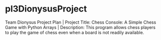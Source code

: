 # pl3DionysusProject
Team Dionysus Project Plan | Project Title: Chess Console: A Simple Chess Game with Python Arrays | Description: This program allows chess players to play the game of chess even when a board is not readily available.
